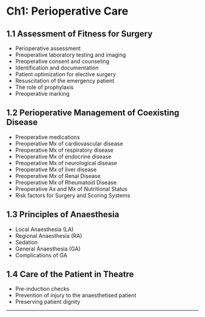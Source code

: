 Ch1: Perioperative Care
=======================

## 1.1 Assessment of Fitness for Surgery
- Perioperative assessment
- Preoperative laboratory testing and imaging
- Preoperative consent and counseling
- Identification and documentation
- Patient optimization for elective surgery
- Resuscitation of the emergency patient
- The role of prophylaxis
- Preoperative marking

## 1.2 Perioperative Management of Coexisting Disease
- Preoperative medications
- Preoperative Mx of cardiovascular disease
- Preoperative Mx of respiratory disease
- Preoperative Mx of endocrine disease
- Preoperative Mx of neurological disease
- Preoperative Mx of liver disease
- Preoperative Mx of Renal Disease
- Preoperative Mx of Rheumatoid Disease
- Preoperative Ax and Mx of Nutritional Status
- Risk factors for Surgery and Scoring Systems

## 1.3 Principles of Anaesthesia
- Local Anaesthesia (LA)
- Regional Anaesthesia (RA)
- Sedation
- General Anaesthesia (GA)
- Complications of GA

## 1.4 Care of the Patient in Theatre
- Pre-induction checks
- Prevention of injury to the anaesthetised patient
- Preserving patient dignity

------


